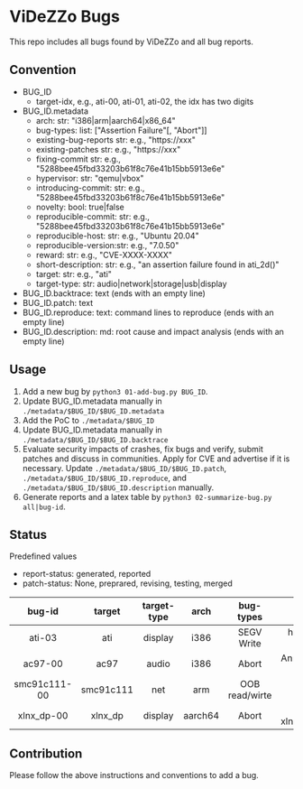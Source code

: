 # ViDeZZo Bugs

This repo includes all bugs found by ViDeZZo and all bug reports.

## Convention

+ BUG_ID
  + target-idx, e.g., ati-00, ati-01, ati-02, the idx has two digits
+ BUG_ID.metadata
  + arch:                str: "i386|arm|aarch64|x86_64"
  + bug-types:          list: ["Assertion Failure"[, "Abort"]]
  + existing-bug-reports str: e.g., "https://xxx"
  + existing-patches     str: e.g., "https://xxx"
  + fixing-commit        str: e.g., "5288bee45fbd33203b61f8c76e41b15bb5913e6e"
  + hypervisor:          str: "qemu|vbox"
  + introducing-commit:  str: e.g., "5288bee45fbd33203b61f8c76e41b15bb5913e6e"
  + novelty:            bool: true|false
  + reproducible-commit: str: e.g., "5288bee45fbd33203b61f8c76e41b15bb5913e6e"
  + reproducible-host:   str: e.g., "Ubuntu 20.04"
  + reproducible-version:str: e.g., "7.0.50"
  + reward:              str: e.g., "CVE-XXXX-XXXX"
  + short-description:   str: e.g., "an assertion failure found in ati_2d()"
  + target:              str: e.g., "ati"
  + target-type:         str: audio|network|storage|usb|display
+ BUG_ID.backtrace:     text (ends with an empty line)
+ BUG_ID.patch:         text
+ BUG_ID.reproduce:     text: command lines to reproduce (ends with an empty line)
+ BUG_ID.description:     md: root cause and impact analysis (ends with an empty line)

## Usage

1. Add a new bug by `python3 01-add-bug.py BUG_ID`.
2. Update BUG_ID.metadata manually in `./metadata/$BUG_ID/$BUG_ID.metadata`
3. Add the PoC to `./metadata/$BUG_ID`
4. Update BUG_ID.metadata manually in `./metadata/$BUG_ID/$BUG_ID.backtrace`
5. Evaluate security impacts of crashes, fix bugs and verify, submit patches and
discuss in communities. Apply for CVE and advertise if it is necessary. Update
`./metadata/$BUG_ID/$BUG_ID.patch`, `./metadata/$BUG_ID/$BUG_ID.reproduce`, and
`./metadata/$BUG_ID/$BUG_ID.description` manually.
6. Generate reports and a latex table by `python3 02-summarize-bug.py
all|bug-id`.

## Status

Predefined values
+ report-status: generated, reported
+ patch-status: None, preprared, revising, testing, merged

|bug-id|target|target-type|arch|bug-types|short-description|novelty|reward|report-status|patch-status|fixing-commit|
|:---:|:---:|:---:|:---:|:---:|:---:|:---:|:---:|:---:|:---:|:---:|
|ati-03|ati|display|i386|SEGV Write|hw/display/ati_2d: Third SEGV in ati_2d.c|True|None|generated|None|None|
|ac97-00|ac97|audio|i386|Abort|An abort was just triggered in audio_calloc|True|None|generated|None|None|
|smc91c111-00|smc91c111|net|arm|OOB read/wirte|OOB read/write in smc91c111|True|None|generated|None|None|
|xlnx_dp-00|xlnx_dp|display|aarch64|Abort|Abort in xlnx_dp_aux_set_command|True|None|generated|None|None|



## Contribution

Please follow the above instructions and conventions to add a bug.
